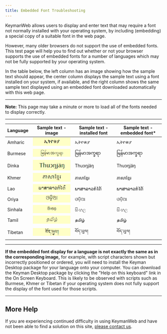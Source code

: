 ```yaml
---
title: Embedded Font Troubleshooting
---
```


KeymanWeb allows users to display and enter text that may require a font
not normally installed with your operating system, by including
(embedding) a special copy of a suitable font in the web page.

However, many older browsers do not support the use of embedded fonts.
This test page will help you to find out whether or not your browser
supports the use of embedded fonts for a number of languages which may
not be fully supported by your operating system.

In the table below, the left column has an image showing how the sample
text should appear, the center column displays the sample text using a
font installed on your system, if available, and the right column shows
the same sample text displayed using an embedded font downloaded
automatically with this web page.

---
**Note:** This page may take a minute or more to load all of the fonts
needed to display correctly.

---

| Language | Sample text - image | Sample text - installed font | Sample text - embedded font\* |
|----------|---------------------|------------------------------|-------------------------------|
| Amharic   | ![](images/GeezSample.png)    | ኢትዮጵያ       | ኢትዮጵያ |
| Burmese   | ![](images/BurmeseSample.png) | မြန်မာအက္ခရာ   | မြန်မာအက္ခရာ |
| Dinka     | ![](images/DinkaSample.png)   | Thuɔŋjäŋ     | Thuɔŋjäŋ |
| Khmer     | ![](images/KhmerSample.png)   | ភាសាខ្មែរ     | ភាសាខ្មែរ |
| Lao       | ![](images/LaoSample.png)     | ພາສາລາວກໍໄດ້   | ພາສາລາວກໍໄດ້ |
| Oriya     | ![](images/OriyaSample.png)   | ଓଡ଼ିଆ          | ଓଡ଼ିଆ |
| Sinhala   | ![](images/SinhalaSample.png) | සිංහල       | සිංහල |
| Tamil     | ![](images/TamilSample.png)   | தமிழ்       | தமிழ் |
| Tibetan   | ![](images/TibetanSample.png) | བོད་ཡུལ།         | བོད་ཡུལ། |

---
**If the embedded font display for a language is not exactly the same as in the corresponding image,** 
for example, with script characters shown
but incorrectly positioned or ordered, you will need to install the
Keyman Desktop package for your language onto your computer. You can
download the Keyman Desktop package by clicking the "Help on this
keyboard" link in the On Screen Keyboard. This is likely to be observed
with scripts such as Burmese, Khmer or Tibetan if your operating system
does not fully support the display of the font used for those scripts.

---

## More Help

If you are experiencing continued difficulty in using KeymanWeb and have not been able to find a solution on this site, [please contact us](/contact).

